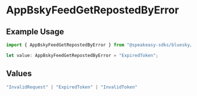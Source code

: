# AppBskyFeedGetRepostedByError

## Example Usage

```typescript
import { AppBskyFeedGetRepostedByError } from "@speakeasy-sdks/bluesky/models/errors";

let value: AppBskyFeedGetRepostedByError = "ExpiredToken";
```

## Values

```typescript
"InvalidRequest" | "ExpiredToken" | "InvalidToken"
```